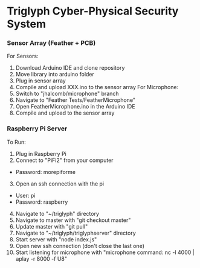 # Triglyph Cyber-Physical Security System
### Sensor Array (Feather + PCB)
For Sensors:
1. Download Arduino IDE and clone repository
2. Move library into arduino folder
3. Plug in sensor array
4. Compile and upload XXX.ino to the sensor array
For Microphone:
1. Switch to "jhalcomb/microphone" branch
2. Navigate to "Feather Tests/FeatherMicrophone"
3. Open FeatherMicrophone.ino in the Arduino IDE
4. Compile and upload to the sensor array
### Raspberry Pi Server
To Run:
1. Plug in Raspberry Pi
2. Connect to "PiFi2" from your computer
  - Password: morepiforme
3. Open an ssh connection with the pi
  - User: pi
  - Password: raspberry
4. Navigate to "~/triglyph" directory
5. Navigate to master with "git checkout master"
6. Update master with "git pull"
7. Navigate to "~/triglyph/triglyphserver" directory
8. Start server with "node index.js"
9. Open new ssh connection (don't close the last one)
10. Start listening for microphone with "microphone command: nc -l 4000 | aplay -r 8000 -f U8"
